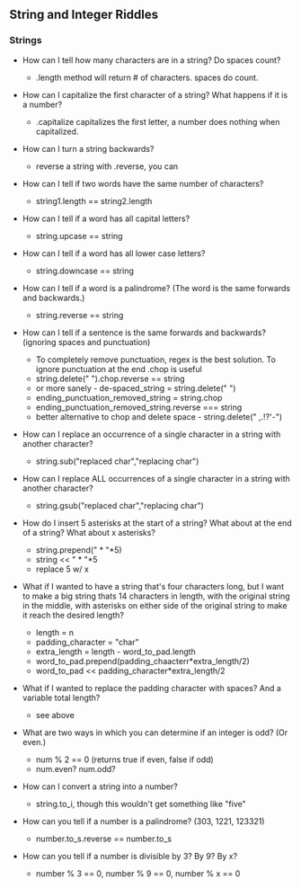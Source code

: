 ## String and Integer Riddles

### Strings

* How can I tell how many characters are in a string? Do spaces count?
    * .length method will return # of characters. spaces do count. 

* How can I capitalize the first character of a string? What
happens if it is a number?
    * .capitalize capitalizes the first letter, a number does nothing when capitalized.

* How can I turn a string backwards?
    * reverse a string with .reverse, you can

* How can I tell if two words have the same number of characters?
    * string1.length == string2.length

* How can I tell if a word has all capital letters?
    * string.upcase == string

* How can I tell if a word has all lower case letters?
    * string.downcase == string

* How can I tell if a word is a palindrome? (The word is the same forwards and
  backwards.)
    * string.reverse == string

* How can I tell if a sentence is the same forwards and backwards? (ignoring spaces and punctuation)
    * To completely remove punctuation, regex is the best solution. To ignore punctuation at the end .chop is useful
    * string.delete(" ").chop.reverse == string
    * or more sanely - de-spaced_string = string.delete(" ")
    * ending_punctuation_removed_string = string.chop
    * ending_punctuation_removed_string.reverse === string
    * better alternative to chop and delete space - string.delete(" ,.!?'-")

* How can I replace an occurrence of a single character in a string with another
character?
    * string.sub("replaced char","replacing char")

* How can I replace ALL occurrences of a single character in a string with
another character?
    * string.gsub("replaced char","replacing char")

* How do I insert 5 asterisks at the start of a string? What about at the end of
a string? What about x asterisks?
    * string.prepend(" * "*5)
    * string << " * "*5
    * replace 5 w/ x

* What if I wanted to have a string that's four characters long, but I want to
make a big string thats 14 characters in length, with the original string in the
middle, with asterisks on either side of the original string to make it reach
the desired length?
    * length = n
    * padding_character = "char"
    * extra_length = length - word_to_pad.length
    * word_to_pad.prepend(padding_chaacterr*extra_length/2)
    * word_to_pad << padding_character*extra_length/2

* What if I wanted to replace the padding character with spaces? And a variable
total length?
    * see above

* What are two ways in which you can determine if an integer is odd? (Or even.)
    * num % 2 == 0 (returns true if even, false if odd)
    * num.even? num.odd?

* How can I convert a string into a number?
    * string.to_i, though this wouldn't get something like "five"

* How can you tell if a number is a palindrome? (303, 1221, 123321)
    * number.to_s.reverse == number.to_s

* How can you tell if a number is divisible by 3? By 9? By x?
    * number % 3 == 0, number % 9 == 0, number % x == 0
